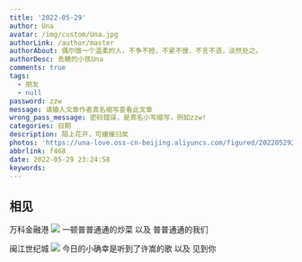 ```yaml
---
title: '2022-05-29'
author: Una
avatar: /img/custom/Una.jpg
authorLink: /author/master
authorAbout: 偶尔做一个温柔的人，不争不抢，不紧不慢，不言不语，淡然处之。
authorDesc: 丢糖的小孩Una
comments: true
tags:
  - 朋友
  - null
password: zzw
message: 请输入文章作者真名缩写查看此文章
wrong_pass_message: 密码错误，是真名小写缩写，例如zzw!
categories: 日期
description: 陌上花开，可缓缓归矣
photos: 'https://una-love.oss-cn-beijing.aliyuncs.com/figured/202205292326169.jpg'
abbrlink: f468
date: 2022-05-29 23:24:58
keywords:
---
```

## 相见
万科金融港
![](https://una-love.oss-cn-beijing.aliyuncs.com/figured/202205292330277.jpg)
一顿普普通通的炒菜 以及 普普通通的我们

闽江世纪城
![](https://una-love.oss-cn-beijing.aliyuncs.com/figured/202205292331375.jpg)
今日的小确幸是听到了许嵩的歌 以及 见到你